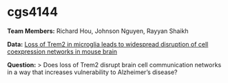 # cgs4144

**Team Members:** Richard Hou, Johnson Nguyen, Rayyan Shaikh

**Data:** [Loss of Trem2 in microglia leads to widespread disruption of cell coexpression networks in mouse brain](https://pubmed.ncbi.nlm.nih.gov/29906661/)

**Question:** > Does loss of Trem2 disrupt brain cell communication networks in a way that increases vulnerability to Alzheimer’s disease?
